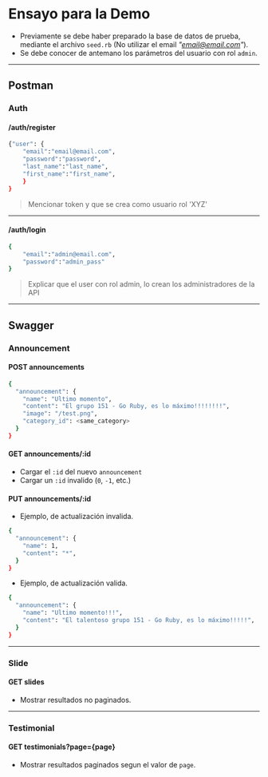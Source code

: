 # Ensayo para la Demo

- Previamente se debe haber preparado la base de datos de prueba, mediante el archivo `seed.rb` (No utilizar el email _"email@email.com"_).
- Se debe conocer de antemano los parámetros del usuario con rol `admin`.

---
## Postman

### Auth

#### /auth/register
```sh
{"user": {
    "email":"email@email.com",
    "password":"password",
    "last_name":"last_name",
    "first_name":"first_name",
    }
}
```

> Mencionar token y que se crea como usuario rol 'XYZ'

---
#### /auth/login
```sh
{
    "email":"admin@email.com",
    "password":"admin_pass"
}
```
> Explicar que el user con rol admin, lo crean los administradores de la API

---
## Swagger

### Announcement

#### POST announcements
```sh
{
  "announcement": {
    "name": "Ultimo momento",
    "content": "El grupo 151 - Go Ruby, es lo máximo!!!!!!!!",
    "image": "/test.png",
    "category_id": <same_category>
  }
}
```

#### GET announcements/:id
- Cargar el `:id` del nuevo `announcement` 
- Cargar un `:id` invalido (`0`, `-1`, etc.)

#### PUT announcements/:id

- Ejemplo, de actualización invalida.
```sh
{
  "announcement": {
    "name": 1,
    "content": "*",
  }
}
```


- Ejemplo, de actualización valida.
```sh
{
  "announcement": {
    "name": "Ultimo momento!!!",
    "content": "El talentoso grupo 151 - Go Ruby, es lo máximo!!!!!",
  }
}
```

---
### Slide

#### GET slides
- Mostrar resultados no paginados.

---
### Testimonial

#### GET testimonials?page={page}

- Mostrar resultados paginados segun el valor de `page`.

